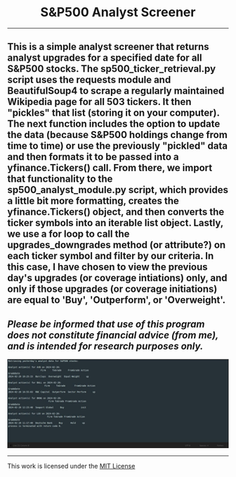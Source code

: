 <h1 align="center"><b>S&P500 Analyst Screener</b></h1>

---
This is a simple analyst screener that returns analyst upgrades for a specified date for all S&P500 stocks. The sp500_ticker_retrieval.py script uses the requests module and BeautifulSoup4 to scrape a regularly maintained Wikipedia page for all 503 tickers. It then "pickles" that list (storing it on your computer). The next function includes the option to update the data (because S&P500 holdings change from time to time) or use the previously "pickled" data and then formats it to be passed into a yfinance.Tickers() call. From there, we import that functionality to the sp500_analyst_module.py script, which provides a little bit more formatting, creates the yfinance.Tickers() object, and then converts the ticker symbols into an iterable list object. Lastly, we use a for loop to call the upgrades_downgrades method (or attribute?) on each ticker symbol and filter by our criteria. In this case, I have chosen to view the previous day's upgrades (or coverage intiations) only, and only if those upgrades (or coverage initiations) are equal to 'Buy', 'Outperform', or 'Overweight'.
---
*Please be informed that use of this program does not constitute financial advice (from me), and is intended for research purposes only.*
---
<div style="text-align:center;">
    <img src="https://github.com/csirick2020/Analyst_Screener/blob/main/Analyst_Screener.S%26P500.jpg" alt="JPG of program output...">
</div>

---
This work is licensed under the [MIT License](https://github.com/csirick2020/Analyst_Screener/blob/main/LICENSE)
